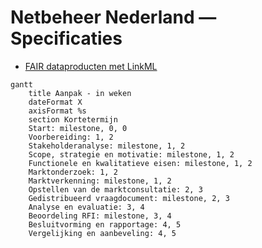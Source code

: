 # Netbeheer Nederland &mdash; Specificaties

* [FAIR dataproducten met LinkML](https://netbeheer-nederland.github.io/doc-linkml-werkzaamheden)

```mermaid
gantt
    title Aanpak - in weken
    dateFormat X
    axisFormat %s
    section Kortetermijn
    Start: milestone, 0, 0
    Voorbereiding: 1, 2
    Stakeholderanalyse: milestone, 1, 2
    Scope, strategie en motivatie: milestone, 1, 2
    Functionele en kwalitatieve eisen: milestone, 1, 2
    Marktonderzoek: 1, 2
    Marktverkenning: milestone, 1, 2
    Opstellen van de marktconsultatie: 2, 3
    Gedistribueerd vraagdocument: milestone, 2, 3
    Analyse en evaluatie: 3, 4
    Beoordeling RFI: milestone, 3, 4
    Besluitvorming en rapportage: 4, 5
    Vergelijking en aanbeveling: 4, 5
